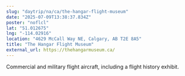 ```yaml
---
slug: "daytrip/na/ca/the-hangar-flight-museum"
date: "2025-07-09T13:38:37.834Z"
poster: "noflcl"
lat: "51.012675"
lng: "-114.02916"
location: "4629 McCall Way NE, Calgary, AB T2E 8A5"
title: "The Hangar Flight Museum"
external_url: https://thehangarmuseum.ca/
---
```

Commercial and military flight aircraft, including a flight history exhibit.